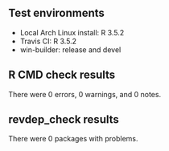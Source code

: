 ## Test environments

* Local Arch Linux install: R 3.5.2
* Travis CI: R 3.5.2
* win-builder: release and devel


## R CMD check results

There were 0 errors, 0 warnings, and 0 notes.


## revdep_check results

There were 0 packages with problems.
